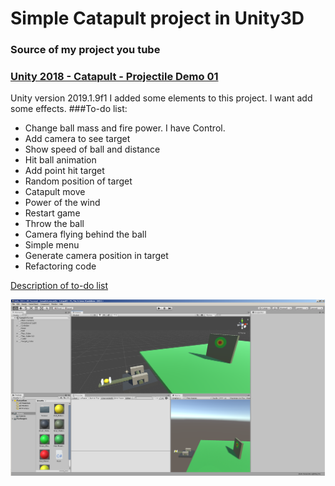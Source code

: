 # Simple Catapult project in Unity3D
### Source of my project you tube
### [Unity 2018 - Catapult - Projectile Demo 01](https://www.youtube.com/watch?v=Fzs0b3UveCw "Catapult")

Unity version 2019.1.9f1
I added some elements to this project. I want add some effects.
###To-do list:
- Change ball mass and fire power. I have Control.
- Add camera to see target
- Show speed of ball and distance
- Hit ball animation
- Add point hit target
- Random position of target
- Catapult move
- Power of the wind
- Restart game
- Throw the ball
- Camera flying behind the ball
- Simple menu
- Generate  camera position in target
- Refactoring code

[Description of to-do list](http://ismartdev.pl/unity/unity-postepy-katapulta/)

[![](https://github.com/marcinJ81/Catapult_unity/blob/master/Images/catapult3.png)](https://github.com/marcinJ81/Catapult_unity/blob/master/Images/catapult3.png "Example Screen")